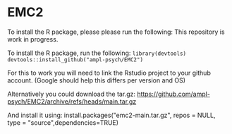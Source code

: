 # EMC2
To install the R package, please please run the following:
This repository is work in progress.

To install the R package, run the following:
`library(devtools)`  
`devtools::install_github("ampl-psych/EMC2")`

For this to work you will need to link the Rstudio project to your github account. (Google should help this differs per version and OS)

Alternatively you could download the tar.gz:
https://github.com/ampl-psych/EMC2/archive/refs/heads/main.tar.gz

And install it using:
install.packages("emc2-main.tar.gz", repos = NULL, type = "source",dependencies=TRUE)
